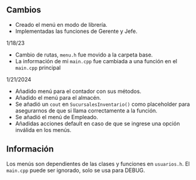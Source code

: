 ## Cambios
- Creado el menú en modo de librería.
- Implementadas las funciones de Gerente y Jefe.

1/18/23
- Cambio de rutas, `menu.h` fue movido a la carpeta base. 
- La información de mi `main.cpp` fue cambiada a una función en el `main.cpp` principal

1/21/2024
- Añadido menú para el contador con sus métodos.
- Añadido el menú para el almacén.
- Se añadió un `cout` en `SucursalesInventario()` como placeholder para asegurarnos de que si llama correctamente a la función.
- Se añadió el menú de Empleado.
- Añadidas acciones default en caso de que se ingrese una opción inválida en los menús.
## Información
Los menús son dependientes de las clases y funciones en `usuarios.h`. El `main.cpp` puede ser ignorado, solo se usa para DEBUG.

